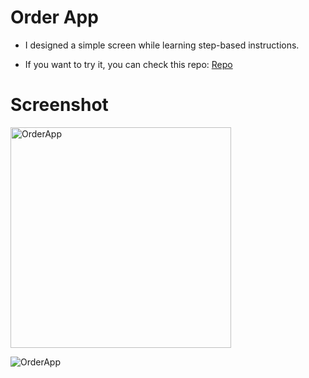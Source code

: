 # Order App

- I designed a simple screen while learning step-based instructions.

- If you want to try it, you can check this repo: <a href="https://github.com/badrinathvm/StepperView">Repo</a>

# Screenshot 

<img width="353" alt="OrderApp" src="https://user-images.githubusercontent.com/73952475/166979439-10078ef4-01d9-47fc-a93c-bf497c0e4e6e.png">

![OrderApp](https://user-images.githubusercontent.com/73952475/167198811-d5cfda59-589e-4650-938a-cb9cae49e7d8.png)



